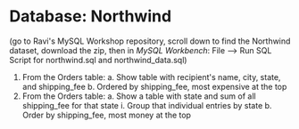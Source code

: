 # Database: Northwind
(go to Ravi's MySQL Workshop repository, scroll down to find the Northwind dataset, download the zip, then in *MySQL Workbench*: File --> Run SQL Script for northwind.sql 
and northwind_data.sql)

1. From the Orders table:
	a. Show table with recipient's name, city, state, and shipping_fee 
	b. Ordered by shipping_fee, most expensive at the top 
2. From the Orders table:
	a. Show a table with state and sum of all shipping_fee for that state 
		i. Group that individual entries by state 
	b. Order by shipping_fee, most money at the top